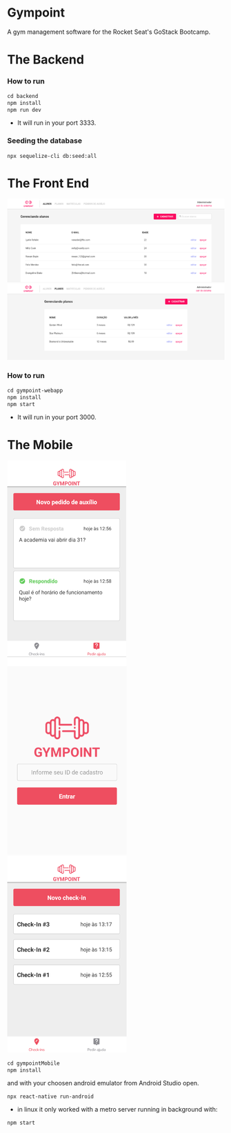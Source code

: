 # Gympoint

A gym management software for the Rocket Seat's GoStack Bootcamp.

# The Backend

### How to run

```
cd backend
npm install
npm run dev
```

* It will run in your port 3333.

### Seeding the database

```
npx sequelize-cli db:seed:all
```

# The Front End

![](https://github.com/WagnerWD40/gympoint/blob/master/github-images/web-01.png)
![](https://github.com/WagnerWD40/gympoint/blob/master/github-images/web-02.png)

### How to run

```
cd gympoint-webapp
npm install
npm start
```

* It will run in your port 3000.

# The Mobile

![](https://github.com/WagnerWD40/gympoint/blob/master/github-images/mobile-01.png)
![](https://github.com/WagnerWD40/gympoint/blob/master/github-images/mobile-02.png)
![](https://github.com/WagnerWD40/gympoint/blob/master/github-images/mobile-03.png)

```
cd gympointMobile
npm install
```

and with your choosen android emulator from Android Studio open.

```
npx react-native run-android
```

* in linux it only worked with a metro server running in background with:

```
npm start
```

